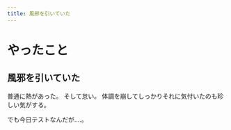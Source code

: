 ```yaml
---
title: 風邪を引いていた
---
```


# やったこと

## 風邪を引いていた

普通に熱があった。
そして怠い。
体調を崩してしっかりそれに気付いたのも珍しい気がする。

でも今日テストなんだが‥‥。

